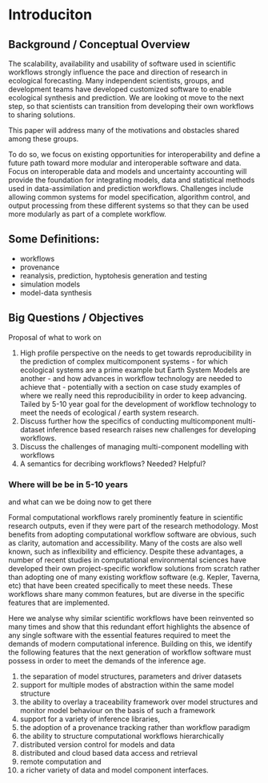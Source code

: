 # Introduciton

## Background / Conceptual Overview

<!--Start with the Workshop Description-->

The scalability, availability and usability of software used in scientific workflows strongly influence the pace and direction of research in ecological forecasting.  Many independent scientists, groups, and development teams have developed customized software to enable ecological synthesis and prediction. We are looking ot move to the next step, so that scientists can transition from developing their own workflows to sharing solutions. 

<!---
(perhaps an analogy to some well-enginered piece of lab equipment - Licor, GC/MS, etc, etc. - no one builds their own any more, at best you have one or more highly trained operators. 
-->

This paper will address many of the motivations and obstacles shared among these groups.
<!---_yes, but we want to be speaking to a larger audience here--> 
To do so, we focus on existing opportunities for interoperability and define a future path toward more modular and interoperable software and data. Focus on interoperable data and models and uncertainty accounting will provide the foundation for integrating models, data and statistical methods used in data-assimilation and prediction workflows. Challenges include allowing common systems for model specification, algorithm control, and output processing from these different systems so that they can be used more modularly as part of a complete workflow.


## Some Definitions:
 * workflows
 * provenance
 * reanalysis, prediction, hyptohesis generation and testing
 * simulation models
 * model-data synthesis

## Big Questions / Objectives 

Proposal of what to work on

1. High profile perspective on the needs to get towards reproducibility in the prediction of complex multicomponent systems - for which ecological systems are a prime example but Earth System Models are another - and how advances in workflow technology are needed to achieve that - potentially with a section on case study examples of where we really need this reproducibility in order to keep advancing. Tailed by 5-10 year goal for the development of workflow technology to meet the needs of ecological / earth system research.
2. Discuss further how the specifics of conducting multicomponent multi-dataset inference based research raises new challenges for developing workflows.
3. Discuss the challenges of managing multi-component modelling with workflows 
4. A semantics for decribing workflows? Needed? Helpful?

### Where will be be in 5-10 years

and what can we be doing now to get there

Formal computational workflows rarely prominently feature in scientific research outputs, even if they were part of the research methodology. 
Most benefits from adopting computational workflow software are obvious, such as clarity, automation and accessibility. 
Many of the costs are also well known, such as inflexibility and efficiency. 
Despite these advantages, a number of recent studies in computational environmental sciences have developed their own project-specific workflow solutions  from scratch rather than adopting one of many existing workflow software (e.g. Kepler, Taverna, etc) that have been created specifically to meet these needs. 
These workflows share many common features, but are diverse in the specific features that are implemented. 

Here we analyse why similar scientific workflows have been reinvented so many times and show that this redundant effort highlights the absence of any single software with the essential features required to meet the demands of modern computational inference.
Building on this, we identify the following features that the next generation of workflow software must possess in order to meet the demands of the inference age. 

1. the separation of model structures, parameters and driver datasets 
2. support for multiple modes of abstraction within the same model structure 
3. the ability to overlay a traceability framework over model structures and monitor model behaviour on the basis of such a framework  
4. support for a variety of inference libraries, 
5. the adoption of a provenance tracking rather than workflow paradigm 
6. the ability to structure computational workflows hierarchically 
7. distributed version control for models and data 
8. distributed and cloud based data access and retrieval
9. remote computation and 
10. a richer variety of data and model component interfaces.
